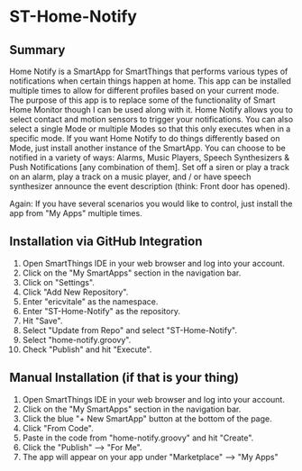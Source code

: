 # ST-Home-Notify

## Summary
Home Notify is a SmartApp for SmartThings that performs various types of notifications when certain things happen at home. This app can be installed multiple times to allow for different profiles based on your current mode. The purpose of this app is to replace some of the functionality of Smart Home Monitor though I can be used along with it. Home Notify allows you to select contact and motion sensors to trigger your notifications. You can also select a single Mode or multiple Modes so that this only executes when in a specific mode. If you want Home Notify to do things differently based on Mode, just install another instance of the SmartApp. You can choose to be notified in a variety of ways: Alarms, Music Players, Speech Synthesizers & Push Notifications [any combination of them]. Set off a siren or play a track on an alarm, play a track on a music player, and / or have speech synthesizer announce the event description (think: Front door has opened).

Again: If you have several scenarios you would like to control, just install the app from "My Apps" multiple times.

## Installation via GitHub Integration
1. Open SmartThings IDE in your web browser and log into your account.
2. Click on the "My SmartApps" section in the navigation bar.
3. Click on "Settings".
4. Click "Add New Repository".
5. Enter "ericvitale" as the namespace.
6. Enter "ST-Home-Notify" as the repository.
7. Hit "Save".
8. Select "Update from Repo" and select "ST-Home-Notify".
9. Select "home-notify.groovy".
10. Check "Publish" and hit "Execute".

## Manual Installation (if that is your thing)
1. Open SmartThings IDE in your web browser and log into your account.
2. Click on the "My SmartApps" section in the navigation bar.
3. Click the blue "+ New SmartApp" button at the bottom of the page.
4. Click "From Code".
5. Paste in the code from "home-notify.groovy" and hit "Create". 
6. Click the "Publish" --> "For Me".
7. The app will appear on your app under "Marketplace" --> "My Apps"
